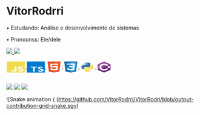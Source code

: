 # VitorRodrri
• Estudando: Análise e desenvolvimento de sistemas

• Pronounss: Ele/dele

<div>
 <a href= "https://github.com/VitorRodrri">
 <img height="180em" src= "https://github-readme-stats.vercel.app/api?username=VitorRodri&icons=true&theme=tokyonight&include_all_commits=true&count_private=true"/>
 <img height="180em" src= "https://github-readme-stats.vercel.app/api/top-langs/?VitorRodri&layout=compact&langs_count=168&theme=tokyonight"/>
</div>

<div style="display: inline_block"><br>
 <img align="center" alt="Vitor-Js" height="30" width="49" src="https://raw.githubusercontent.com/devicons/devicon/master/icons/javascript/javascript-plain.svg"> 
 <img align="center" alt="Vitor-Ts" height="30" width="49" src="https://raw.githubusercontent.com/devicons/devicon/master/icons/typescript/typescript-plain.svg">
 <img align="center" alt="Vitor-HTML" height="30" width="40" src="https://raw.githubusercontent.com/devicons/devicon/master/icons/html5/html5-original.svg"> 
 <img align="center" alt="Vitor-CSS" height="30" width="40" src="https://raw.githubusercontent.com/devicons/devicon/master/icons/css3/css3-original.svg">
 <img align="center" alt="Vitor-Python" height="30" width="40" src="https://raw.githubusercontent.com/devicons/devicon/master/icons/python/python-original.svg"> 
 <img align="center" alt="Vitor-C" height="30" width=40 src="https://raw.githubusercontent.com/devicons/devicon/master/icons/csharp/csharp-original.svg">
</div>

##

<div>
<a href="https://instagram.com/vitor_rodrri" target="_blank"><img src="https://img.shields.io/badge/-Instagram-%23E4405F?style=for-the-badge8logo=instagram8logoColor=white"
target="_blank"></a>
<a href="mailto:vitorafr2010@gmail.com"><img src="https://img.shields.io/badge/-Gmail-%23333?style=for-the-badge&logo=gmail&logoColor=white" target="_blank"></a>
<a href="https://www.linkedin.com/in/vitor-augusto-1a665325b?utm_source=share&utm_campaign=share_via&utm_content=profile&utm_medium=ios_app" target="_blank"><img src="https://img.shields.io/badge/-LinkedIn-%230077B5?style=for-the-badge&logo=linkedin&logoColor=white" target="_blank"></a>

 ![Snake animation { (https://github.com/VitorRodrri/VitorRodri/blob/output-contribution-grid-snake.sgv)
</div>
